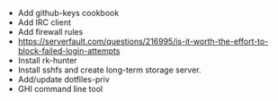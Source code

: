 * Add github-keys cookbook
* Add IRC client
* Add firewall rules
* https://serverfault.com/questions/216995/is-it-worth-the-effort-to-block-failed-login-attempts
* Install rk-hunter
* Install sshfs and create long-term storage server.
* Add/update dotfiles-priv
* GHI command line tool
